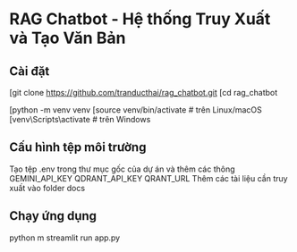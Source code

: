 # RAG Chatbot - Hệ thống Truy Xuất và Tạo Văn Bản
## Cài đặt
[git clone https://github.com/tranducthai/rag_chatbot.git
[cd rag_chatbot

[python -m venv venv
[source venv/bin/activate  # trên Linux/macOS
[venv\Scripts\activate     # trên Windows

## Cấu hình tệp môi trường
Tạo tệp .env trong thư mục gốc của dự án và thêm các thông
GEMINI_API_KEY
QDRANT_API_KEY
QRANT_URL
Thêm các tài liệu cần truy xuất vào folder docs

## Chạy ứng dụng
python m streamlit run app.py

